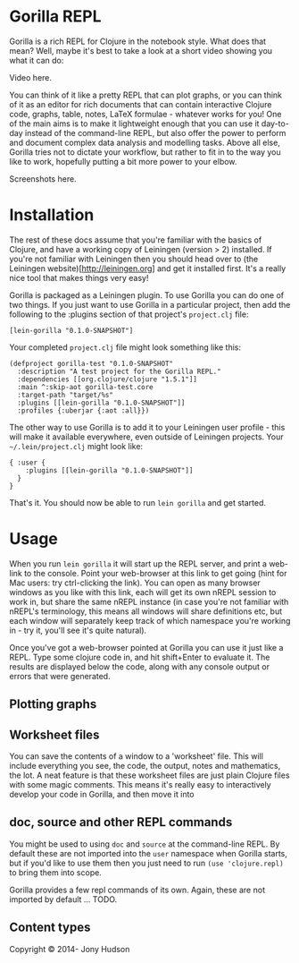 # Gorilla REPL

Gorilla is a rich REPL for Clojure in the notebook style. What does that mean? Well, maybe it's best to take a look at
a short video showing you what it can do:

Video here.

You can think of it like a pretty REPL that can plot graphs, or you can think of it as an editor for rich documents that
can contain interactive Clojure code, graphs, table, notes, LaTeX formulae - whatever works for you! One of the main
aims is to make it lightweight enough that you can use it day-to-day instead of the command-line REPL, but also offer
the power to perform and document complex data analysis and modelling tasks. Above all else, Gorilla tries not to
dictate your workflow, but rather to fit in to the way you like to work, hopefully putting a bit more power to your
elbow.

Screenshots here.


# Installation

The rest of these docs assume that you're familiar with the basics of Clojure, and have a working copy of Leiningen
(version > 2) installed. If you're not familiar with Leiningen then you should head over to
(the Leiningen website)[http://leiningen.org] and get it installed first. It's a really nice tool that makes things very
easy!

Gorilla is packaged as a Leiningen plugin. To use Gorilla you can do one of two things. If you just want to use Gorilla
in a particular project, then add the following to the :plugins section of that project's `project.clj` file:
```
[lein-gorilla "0.1.0-SNAPSHOT"]
```
Your completed `project.clj` file might look something like this:
```
(defproject gorilla-test "0.1.0-SNAPSHOT"
  :description "A test project for the Gorilla REPL."
  :dependencies [[org.clojure/clojure "1.5.1"]]
  :main ^:skip-aot gorilla-test.core
  :target-path "target/%s"
  :plugins [[lein-gorilla "0.1.0-SNAPSHOT"]]
  :profiles {:uberjar {:aot :all}})
```
The other way to use Gorilla is to add it to your Leiningen user profile - this will make it available everywhere, even
outside of Leiningen projects. Your `~/.lein/project.clj` might look like:
```
{ :user {
    :plugins [[lein-gorilla "0.1.0-SNAPSHOT"]]
  }
}
```

That's it. You should now be able to run `lein gorilla` and get started.


# Usage

When you run `lein gorilla` it will start up the REPL server, and print a web-link to the console. Point your
web-browser at this link to get going (hint for Mac users: try ctrl-clicking the link). You can open as many browser
windows as you like with this link, each will get its own nREPL session to work in, but share the same nREPL instance
(in case you're not familiar with nREPL's terminology, this means all windows will share definitions etc, but each
window will separately keep track of which namespace you're working in - try it, you'll see it's quite natural).

Once you've got a web-browser pointed at Gorilla you can use it just like a REPL. Type some clojure code in, and hit
shift+Enter to evaluate it. The results are displayed below the code, along with any console output or errors that were
generated.

## Plotting graphs

## Worksheet files

You can save the contents of a window to a 'worksheet' file. This will include everything you see, the code, the output,
notes and mathematics, the lot. A neat feature is that these worksheet files are just plain Clojure files with some
magic comments. This means it's really easy to interactively develop your code in Gorilla, and then move it into

## doc, source and other REPL commands

You might be used to using `doc` and `source` at the command-line REPL. By default these are not imported into the
`user` namespace when Gorilla starts, but if you'd like to use them then you just need to run `(use 'clojure.repl)` to
bring them into scope.

Gorilla provides a few repl commands of its own. Again, these are not imported by default ... TODO.

## Content types

Copyright © 2014- Jony Hudson
